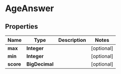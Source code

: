 

# AgeAnswer


## Properties

| Name | Type | Description | Notes |
|------------ | ------------- | ------------- | -------------|
|**max** | **Integer** |  |  [optional] |
|**min** | **Integer** |  |  [optional] |
|**score** | **BigDecimal** |  |  [optional] |



